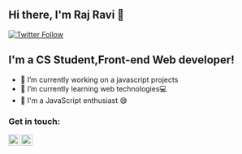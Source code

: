 ## Hi there, I'm Raj Ravi 👋

[![Twitter Follow](https://img.shields.io/twitter/follow/rajrv55?color=1DA1F2&logo=twitter&style=for-the-badge)](https://twitter.com/intent/follow?original_referer=https%3A%2F%2Fgithub.com%2Frajrv55&screen_name=rajrv55)

## I'm a CS Student,Front-end Web developer!

- 🔭 I’m currently working on a javascript projects
- 🌱 I’m currently learning web technologies💻
- 🥅 I'm a JavaScript enthusiast 😅



### Get in touch:
[<img align="left" alt="raj ravi | Twitter" width="22px" src="https://cdn.jsdelivr.net/npm/simple-icons@v3/icons/twitter.svg" />](https://twitter.com/rajrv55)
[<img align="left" alt="raj ravi | Twitter" width="22px" src="https://cdn.jsdelivr.net/npm/simple-icons@v3/icons/instagram.svg" />](https://instagram.com/rajravi05/)
<br />
<br />
<br />
